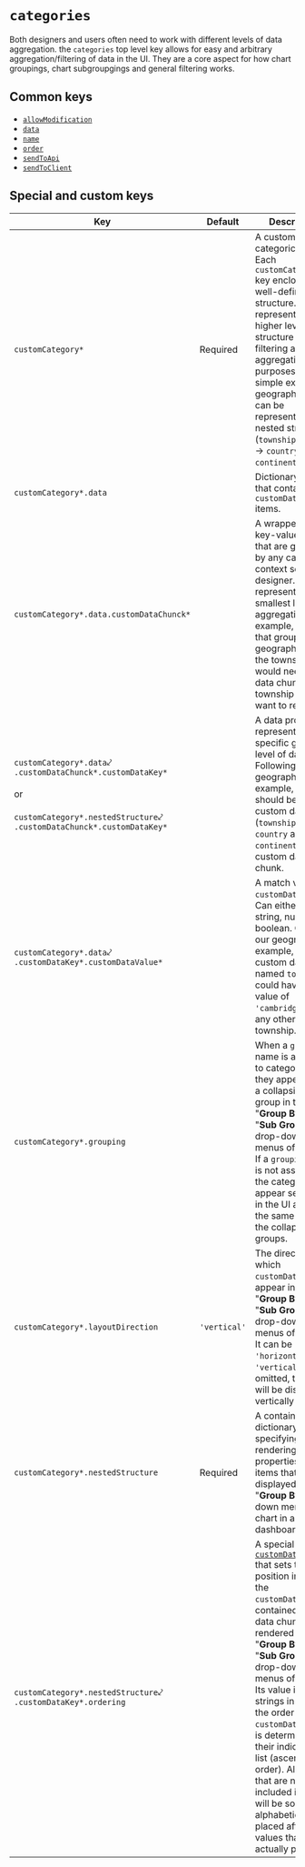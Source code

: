 # `categories`
Both designers and users often need to work with different levels of data aggregation. the `categories` top level key allows for easy and arbitrary aggregation/filtering of data in the UI. They are a core aspect for how chart groupings, chart subgroupgings and general filtering works.

## Common keys
- [`allowModification`](../common_keys/common_keys.md#allowModification)
- [`data`](../common_keys/common_keys.md#data)
- [`name`](../common_keys/common_keys.md#name)
- [`order`](../common_keys/common_keys.md#order)
- [`sendToApi`](../common_keys/common_keys.md#sendToApi)
- [`sendToClient`](../common_keys/common_keys.md#sendToClient)

## Special and custom keys
Key | Default | Description
--- | ------- | -----------
<a name="customCategory">`customCategory*`</a> | Required | A custom key for categorical data. Each `customCategory*` key encloses a well-defined structure. This represents a higher level structure for filtering and aggregation purposes. A simple example is geography which can be represented by a nested structure (`township` &rarr; `state` &rarr; `country` &rarr; `continent`).
`customCategory*.data` | | Dictionary object that contains `customDataChunck*` items.
<a name="customDataChunck">`customCategory*.data.customDataChunck*`</a> | | A wrapper for key-value pairs that are grouped by any categorical context set by the designer. This represents the smallest level of aggregation. For example, an app that groups data geographically to the township level would need one data chunk per township they want to represent.
<a name="customDataKey">`customCategory*.data`&swarhk;<br>`.customDataChunck*.customDataKey*`<br><br>or<br><br>`customCategory*.nestedStructure`&swarhk;<br>`.customDataChunck*.customDataKey*`</a> | | A data property representing a specific group level of data. Following our geographic example, there should be four custom data keys (`township`, `state`, `country` and `continent`) per custom data chunk.
`customCategory*.data`&swarhk;<br>`.customDataKey*.customDataValue*` | | A match value for `customDataKey*`. Can either be string, numeric or boolean. Given our geographic example, a custom data key named `township` could have a data value of `'cambridge'` or any other township.
`customCategory*.grouping` | | When a `grouping` name is assigned to categories, they appear under a collapsible group in the "**Group By**" and "**Sub Group**" drop-down menus of a chart. If a `grouping` name is not assigned, the category will appear separately in the UI and at the same level as the collapsible groups.
`customCategory*.layoutDirection` | `'vertical'` | The direction in which `customDataKey*`s appear in the "**Group By**" and "**Sub Group**" drop-down menus of a chart. It can be `'horizontal'` or `'vertical'`. If omitted, the items will be displayed vertically in the UI.
`customCategory*.nestedStructure` | Required | A container dictionary for specifying the rendering properties of the items that are displayed in the "**Group By**" drop-down menu of a chart in a dashboard view.
`customCategory*.nestedStructure`&swarhk;<br>`.customDataKey*.ordering` | | A special key of a [`customDataChunck*`](#customDataChunck) that sets the position in which the `customDataValue*`s contained in the data chunk are rendered in the "**Group By**" and "**Sub Group**" drop-down menus of a chart. Its value is a list of strings in which the order of `customDataValue*`s is determined by their indices in the list (ascending order). All values that are not included in the list will be sorted alphabetically and placed after the values that are actually present.